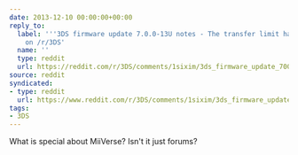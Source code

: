 ```yaml
---
date: 2013-12-10 00:00:00+00:00
reply_to:
  label: '''3DS firmware update 7.0.0-13U notes - The transfer limit has been removed!''
    on /r/3DS'
  name: ''
  type: reddit
  url: https://reddit.com/r/3DS/comments/1sixim/3ds_firmware_update_70013u_notes_the_transfer/
source: reddit
syndicated:
- type: reddit
  url: https://www.reddit.com/r/3DS/comments/1sixim/3ds_firmware_update_70013u_notes_the_transfer/cdyaaib/
tags:
- 3DS
---
```


What is special about MiiVerse? Isn't it just forums?